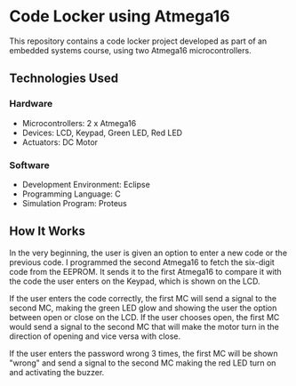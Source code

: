 # Code Locker using Atmega16

This repository contains a code locker project developed as part of an embedded systems course, using two Atmega16 microcontrollers.

## Technologies Used
### Hardware
- Microcontrollers: 2 x Atmega16
- Devices: LCD, Keypad, Green LED, Red LED
- Actuators: DC Motor

### Software
- Development Environment: Eclipse
- Programming Language: C
- Simulation Program: Proteus

## How It Works
  In the very beginning, the user is given an option to enter a new code or the previous code. I programmed the second Atmega16 to fetch the six-digit code from the EEPROM. It sends it to the first Atmega16 to compare it with the code the user enters on the Keypad, which is shown on the LCD. 

  If the user enters the code correctly, the first MC will send a signal to the second MC, making the green LED glow and showing the user the option between open or close on the LCD. If the user chooses open, the first MC would send a signal to the second MC that will make the motor turn in the direction of opening and vice versa with close.

  If the user enters the password wrong 3 times, the first MC will be shown "wrong" and send a signal to the second MC making the red LED turn on and activating the buzzer.
